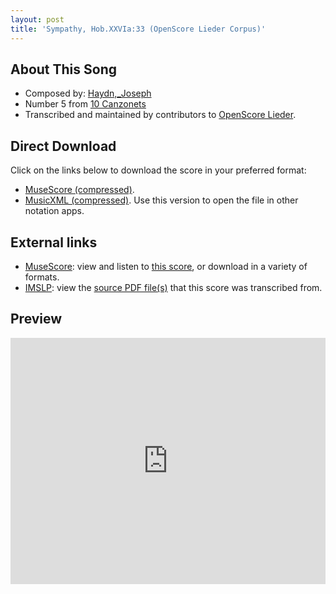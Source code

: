 ```yaml
---
layout: post
title: 'Sympathy, Hob.XXVIa:33 (OpenScore Lieder Corpus)'
---
```


## About This Song

- Composed by: [Haydn,_Joseph](https://fourscoreandmore.org/openscore/lieder/Haydn,_Joseph)
- Number 5 from [10 Canzonets](https://fourscoreandmore.org/openscore/lieder/Haydn,_Joseph/10_Canzonets)
- Transcribed and maintained by contributors to [OpenScore Lieder].

[OpenScore Lieder]: https://musescore.com/openscore-lieder-corpus

## Direct Download

Click on the links below to download the score in your preferred format:
- [MuseScore (compressed)](https://github.com/openscore/lieder/blob/main/scores/Haydn,_Joseph/10_Canzonets/05_Sympathy,_Hob.XXVIa33/lc6456501.mscz?raw=true).
- [MusicXML (compressed)](https://github.com/openscore/lieder/blob/main/scores/Haydn,_Joseph/10_Canzonets/05_Sympathy,_Hob.XXVIa33/lc6456501.mxl?raw=true). Use this version to open the file in other notation apps.

## External links

- [MuseScore]: view and listen to [this score][MuseScore], or download in a variety of formats.
- [IMSLP]: view the [source PDF file(s)][IMSLP] that this score was transcribed from.

[MuseScore]: https://musescore.com/score/6456501
[IMSLP]: https://imslp.org/wiki/Special:ReverseLookup/292750

## Preview

<iframe width="100%" height="394" src="https://musescore.com/openscore-lieder-corpus/scores/6456501/embed" frameborder="0" allowfullscreen allow="autoplay; fullscreen"></iframe>
